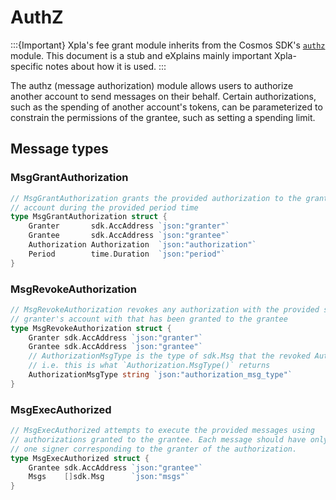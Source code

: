 # AuthZ

:::{Important}
Xpla's fee grant module inherits from the Cosmos SDK's [`authz`](https://docs.cosmos.network/master/modules/authz/) module. This document is a stub and eXplains mainly important Xpla-specific notes about how it is used.
:::

The authz (message authorization) module allows users to authorize another account to send messages on their behalf. Certain authorizations, such as the spending of another account's tokens, can be parameterized to constrain the permissions of the grantee, such as setting a spending limit.

## Message types

### MsgGrantAuthorization

```go
// MsgGrantAuthorization grants the provided authorization to the grantee on the granter's
// account during the provided period time
type MsgGrantAuthorization struct {
	Granter       sdk.AccAddress `json:"granter"`
	Grantee       sdk.AccAddress `json:"grantee"`
	Authorization Authorization  `json:"authorization"`
	Period        time.Duration  `json:"period"`
}
```

### MsgRevokeAuthorization

```go
// MsgRevokeAuthorization revokes any authorization with the provided sdk.Msg type on the
// granter's account with that has been granted to the grantee
type MsgRevokeAuthorization struct {
	Granter sdk.AccAddress `json:"granter"`
	Grantee sdk.AccAddress `json:"grantee"`
	// AuthorizationMsgType is the type of sdk.Msg that the revoked Authorization refers to.
	// i.e. this is what `Authorization.MsgType()` returns
	AuthorizationMsgType string `json:"authorization_msg_type"`
}
```

### MsgExecAuthorized

```go
// MsgExecAuthorized attempts to execute the provided messages using
// authorizations granted to the grantee. Each message should have only
// one signer corresponding to the granter of the authorization.
type MsgExecAuthorized struct {
	Grantee sdk.AccAddress `json:"grantee"`
	Msgs    []sdk.Msg      `json:"msgs"`
}
```
